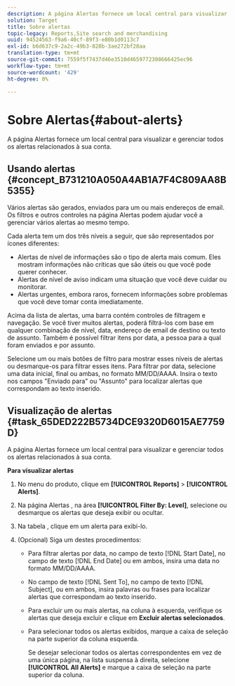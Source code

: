 ```yaml
---
description: A página Alertas fornece um local central para visualizar e gerenciar todos os alertas relacionados à sua conta.
solution: Target
title: Sobre alertas
topic-legacy: Reports,Site search and merchandising
uuid: 94524563-f9a6-40cf-89f3-e80b1d0113c7
exl-id: b6d637c9-2a2c-49b3-828b-3ae272bf28aa
translation-type: tm+mt
source-git-commit: 7559f5f7437d46e3510d4659772308666425ec96
workflow-type: tm+mt
source-wordcount: '429'
ht-degree: 0%

---
```


# Sobre Alertas{#about-alerts}

A página Alertas fornece um local central para visualizar e gerenciar todos os alertas relacionados à sua conta.

## Usando alertas {#concept_B731210A050A4AB1A7F4C809AA8B5355}

Vários alertas são gerados, enviados para um ou mais endereços de email. Os filtros e outros controles na página Alertas podem ajudar você a gerenciar vários alertas ao mesmo tempo.

Cada alerta tem um dos três níveis a seguir, que são representados por ícones diferentes:

* Alertas de nível de informações são o tipo de alerta mais comum. Eles mostram informações não críticas que são úteis ou que você pode querer conhecer.
* Alertas de nível de aviso indicam uma situação que você deve cuidar ou monitorar.
* Alertas urgentes, embora raros, fornecem informações sobre problemas que você deve tomar conta imediatamente.

Acima da lista de alertas, uma barra contém controles de filtragem e navegação. Se você tiver muitos alertas, poderá filtrá-los com base em qualquer combinação de nível, data, endereço de email de destino ou texto de assunto. Também é possível filtrar itens por data, a pessoa para a qual foram enviados e por assunto.

Selecione um ou mais botões de filtro para mostrar esses níveis de alertas ou desmarque-os para filtrar esses itens. Para filtrar por data, selecione uma data inicial, final ou ambas, no formato MM/DD/AAAA. Insira o texto nos campos &quot;Enviado para&quot; ou &quot;Assunto&quot; para localizar alertas que correspondam ao texto inserido.

## Visualização de alertas {#task_65DED222B5734DCE9320D6015AE7759D}

A página Alertas fornece um local central para visualizar e gerenciar todos os alertas relacionados à sua conta.

**Para visualizar alertas**

1. No menu do produto, clique em **[!UICONTROL Reports]** > **[!UICONTROL Alerts]**.
1. Na página Alertas , na área **[!UICONTROL Filter By: Level]**, selecione ou desmarque os alertas que deseja exibir ou ocultar.
1. Na tabela , clique em um alerta para exibi-lo.
1. (Opcional) Siga um destes procedimentos:

   * Para filtrar alertas por data, no campo de texto [!DNL Start Date], no campo de texto [!DNL End Date] ou em ambos, insira uma data no formato MM/DD/AAAA.

   * No campo de texto [!DNL Sent To], no campo de texto [!DNL Subject], ou em ambos, insira palavras ou frases para localizar alertas que correspondam ao texto inserido.

   * Para excluir um ou mais alertas, na coluna à esquerda, verifique os alertas que deseja excluir e clique em **Excluir alertas selecionados**.
   * Para selecionar todos os alertas exibidos, marque a caixa de seleção na parte superior da coluna esquerda.

      Se desejar selecionar todos os alertas correspondentes em vez de uma única página, na lista suspensa à direita, selecione **[!UICONTROL All Alerts]** e marque a caixa de seleção na parte superior da coluna.
